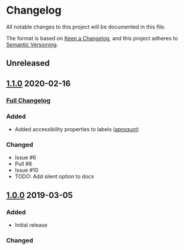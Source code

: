 # Changelog

All notable changes to this project will be documented in this file.

The format is based on [Keep a Changelog](https://keepachangelog.com/en/1.0.0/),
and this project adheres to [Semantic Versioning](https://semver.org/spec/v2.0.0.html).

## Unreleased

## [1.1.0](https://github.com/gitbrent/bootstrap4-toggle/tree/v1.1.0) 2020-02-16

### [Full Changelog](https://github.com/gitbrent/bootstrap4-toggle/compare/v1.0.0...v1.1.0)

### Added

- Added accessibility properties to labels ([aproquot](https://github.com/aproquot))

### Changed

- Issue #6
- Pull #8
- Issue #10
- TODO: Add silent option to docs

## [1.0.0](https://github.com/gitbrent/bootstrap-switch-button/tree/v1.0.0) 2019-03-05

### Added

- Initial release

### Changed

[unreleased]: https://github.com/gitbrent/bootstrap-switch-button/compare/v1.0.0...HEAD
